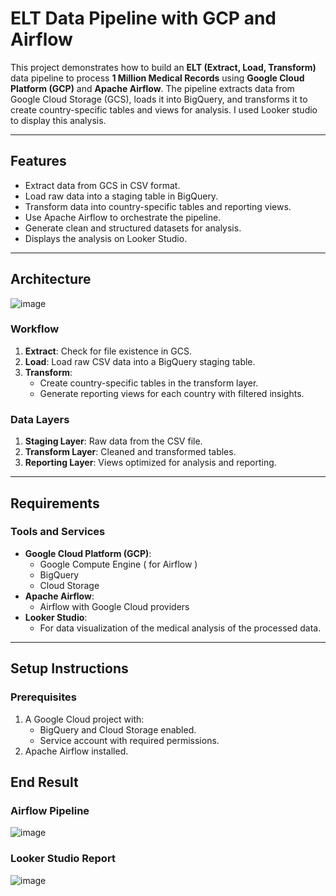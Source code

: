 # ELT Data Pipeline with GCP and Airflow

This project demonstrates how to build an **ELT (Extract, Load, Transform)** data pipeline to process **1 Million Medical Records** using **Google Cloud Platform (GCP)** and **Apache Airflow**. The pipeline extracts data from Google Cloud Storage (GCS), loads it into BigQuery, and transforms it to create country-specific tables and views for analysis.
I used Looker studio to display this analysis.

---

## Features

- Extract data from GCS in CSV format.
- Load raw data into a staging table in BigQuery.
- Transform data into country-specific tables and reporting views.
- Use Apache Airflow to orchestrate the pipeline.
- Generate clean and structured datasets for analysis.
- Displays the analysis on Looker Studio.
---

## Architecture

![image](https://github.com/user-attachments/assets/87cdc79c-c9a1-4c4d-887a-ab6007394bc7)


### Workflow
1. **Extract**: Check for file existence in GCS.
2. **Load**: Load raw CSV data into a BigQuery staging table.
3. **Transform**:
   - Create country-specific tables in the transform layer.
   - Generate reporting views for each country with filtered insights.

### Data Layers
1. **Staging Layer**: Raw data from the CSV file.
2. **Transform Layer**: Cleaned and transformed tables.
3. **Reporting Layer**: Views optimized for analysis and reporting.

---

## Requirements

### Tools and Services
- **Google Cloud Platform (GCP)**:
  - Google Compute Engine ( for Airflow )
  - BigQuery
  - Cloud Storage
- **Apache Airflow**:
  - Airflow with Google Cloud providers
- **Looker Studio**:
  - For data visualization of the medical analysis of the processed data.

---

## Setup Instructions

### Prerequisites
1. A Google Cloud project with:
   - BigQuery and Cloud Storage enabled.
   - Service account with required permissions.
2. Apache Airflow installed.


## End Result

### Airflow Pipeline

![image](https://github.com/user-attachments/assets/8e8b8373-9d2a-417b-9fd9-5f42171c06f8)


### Looker Studio Report

![image](https://github.com/user-attachments/assets/d06f0d3e-a1d0-404a-9eb7-c61c85df8257)


